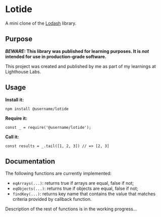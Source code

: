 # Lotide

A mini clone of the [Lodash](https://lodash.com) library.

## Purpose

**_BEWARE:_ This library was published for learning purposes. It is _not_ intended for use in production-grade software.**

This project was created and published by me as part of my learnings at Lighthouse Labs. 

## Usage

**Install it:**

`npm install @username/lotide`

**Require it:**

`const _ = require('@username/lotide');`

**Call it:**

`const results = _.tail([1, 2, 3]) // => [2, 3]`

## Documentation

The following functions are currently implemented:
* `eqArrays(...)`: returns true if arrays are equal, false if not;
* `eqObjects(...)`: returns true if objects are equal, false if not;
* `findKey(...)`: returns key name that contains the value that matches criteria provided by callback function.

Description of the rest of functions is in the working progress...
